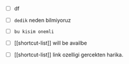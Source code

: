 - [ ] df
- [ ] `dedik` neden bilmiyoruz 
- [ ] `bu kisim onemli`
- [ ] [[shortcut-list]] will be availbe
- [ ] [[shortcut-list]] link ozelligi gercekten harika.

